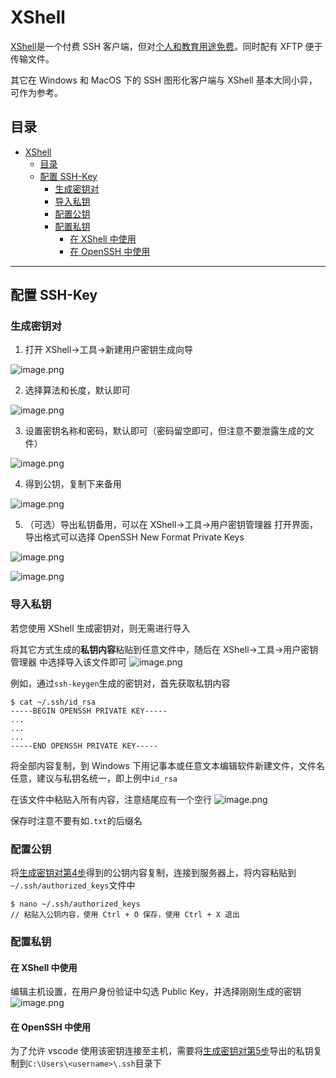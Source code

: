 # XShell
[XShell](https://www.xshell.com/zh/)是一个付费 SSH 客户端，但对[个人和教育用途免费](https://www.xshell.com/zh/free-for-home-school/)。同时配有 XFTP 便于传输文件。

其它在 Windows 和 MacOS 下的 SSH 图形化客户端与 XShell 基本大同小异，可作为参考。

## 目录
- [XShell](#xshell)
  - [目录](#目录)
  - [配置 SSH-Key](#配置-ssh-key)
    - [生成密钥对](#生成密钥对)
    - [导入私钥](#导入私钥)
    - [配置公钥](#配置公钥)
    - [配置私钥](#配置私钥)
      - [在 XShell 中使用](#在-xshell-中使用)
      - [在 OpenSSH 中使用](#在-openssh-中使用)



---
## 配置 SSH-Key
### 生成密钥对
1. 打开 XShell->工具->新建用户密钥生成向导

![image.png](https://s2.loli.net/2022/03/23/OfIjAUEdl9Hpys5.png)

2. 选择算法和长度，默认即可

![image.png](https://s2.loli.net/2022/03/23/ewA6NvTfjE3WoXP.png)

3. 设置密钥名称和密码，默认即可（密码留空即可，但注意不要泄露生成的文件）

![image.png](https://s2.loli.net/2022/03/23/X7oxNFYs982bkHK.png)

4. 得到公钥，复制下来备用

![image.png](https://s2.loli.net/2022/03/23/4STjmgdGosL3c12.png)

5. （可选）导出私钥备用，可以在 XShell->工具->用户密钥管理器 打开界面，导出格式可以选择 OpenSSH New Format Private Keys

![image.png](https://s2.loli.net/2022/03/23/jmy1EVa5pFd2Nft.png)

![image.png](https://s2.loli.net/2022/03/23/ig7TxwOlmt8r5MK.png)



### 导入私钥
若您使用 XShell 生成密钥对，则无需进行导入

将其它方式生成的**私钥内容**粘贴到任意文件中，随后在 XShell->工具->用户密钥管理器 中选择导入该文件即可
![image.png](https://s2.loli.net/2022/03/23/RjIilByCMwGSAnO.png)

例如，通过`ssh-keygen`生成的密钥对，首先获取私钥内容
```
$ cat ~/.ssh/id_rsa
-----BEGIN OPENSSH PRIVATE KEY-----
...
...
...
-----END OPENSSH PRIVATE KEY-----
```
将全部内容复制，到 Windows 下用记事本或任意文本编辑软件新建文件，文件名任意，建议与私钥名统一，即上例中`id_rsa`

在该文件中粘贴入所有内容，注意结尾应有一个空行
![image.png](https://s2.loli.net/2022/03/23/kDqXry3Uu1KaORb.png)

保存时注意不要有如`.txt`的后缀名



### 配置公钥
将[生成密钥对第4步](#生成密钥对)得到的公钥内容复制，连接到服务器上，将内容粘贴到`~/.ssh/authorized_keys`文件中
```
$ nano ~/.ssh/authorized_keys
// 粘贴入公钥内容，使用 Ctrl + O 保存，使用 Ctrl + X 退出
```



### 配置私钥
#### 在 XShell 中使用
编辑主机设置，在用户身份验证中勾选 Public Key，并选择刚刚生成的密钥
    ![image.png](https://s2.loli.net/2022/03/23/EkegzXDTNslCj7P.png)

#### 在 OpenSSH 中使用
为了允许 vscode 使用该密钥连接至主机，需要将[生成密钥对第5步](#生成密钥对)导出的私钥复制到`C:\Users\<username>\.ssh`目录下
